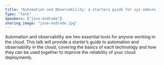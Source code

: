 ```yaml
---
title: "Automation and Observability: a starters guide for sys admins in the world of cloud"
Type: "talk"
Speakers: ["jose-andrade"]
sharing_image: "jose-andrade.jpg"
---
```


Automation and observability are two essential tools for anyone working in the cloud. This talk will provide a starter’s guide to automation and observability in the cloud, covering the basics of each technology and how they can be used together to improve the reliability of your cloud deployments.
